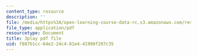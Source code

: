 ```yaml
---
content_type: resource
description: ''
file: /media/https%3A/open-learning-course-data-rc.s3.amazonaws.com/res-10-s95-physics-of-covid-19-transmission-fall-2020/f887b1cc64e224c481e441990f207c35_yfxD7JKUxFQ.pdf
file_type: application/pdf
resourcetype: Document
title: 3play pdf file
uid: f887b1cc-64e2-24c4-81e4-41990f207c35
---
```

